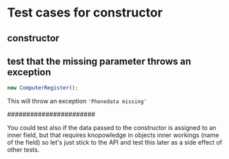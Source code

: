 # Test cases for constructor

## **constructor**

## **test that the missing parameter throws an exception**

```js
new ComputerRegister();
```

This will throw an exception `'Phonedata missing'`

#######################

You could test also if the data passed to the constructor is assigned to an inner field, but that requires knopowledge in objects inner workings (name of the field) so let's just stick to the API and test this later as a side effect of other tests.
